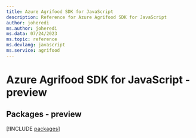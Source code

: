 ```yaml
---
title: Azure Agrifood SDK for JavaScript
description: Reference for Azure Agrifood SDK for JavaScript
author: joheredi
ms.author: joheredi
ms.data: 07/24/2023
ms.topic: reference
ms.devlang: javascript
ms.service: agrifood
---
```

# Azure Agrifood SDK for JavaScript - preview
## Packages - preview
[!INCLUDE [packages](agrifood-index.md)]